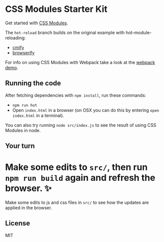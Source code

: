 CSS Modules Starter Kit
====

Get started with [CSS Modules](https://github.com/css-modules/css-modules).

The `hot-reload` branch builds on the original example with hot-module-reloading:

- [cmify](https://github.com/joshwnj/cmify)
- [browserify](https://github.com/substack/node-browserify)

For info on using CSS Modules with Webpack take a look at the [webpack demo](https://github.com/css-modules/webpack-demo).

Running the code
----

After fetching dependencies with `npm install`, run these commands:

- `npm run hot`
- Open `index.html` in a browser (on OSX you can do this by entering `open index.html` in a terminal).

You can also try running `node src/index.js` to see the result of using CSS Modules in node.

Your turn
----

Make some edits to `src/`, then run `npm run build` again and refresh the browser. ✨
=======
Make some edits to js and css files in `src/` to see how the updates are applied in the browser.

License
----

MIT
